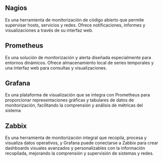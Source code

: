 
## Nagios
Es una herramienta de monitorización de código abierto que permite supervisar hosts, servicios y redes. Ofrece notificaciones, informes y visualizaciones a través de su interfaz web. 

## Prometheus
Es una solución de monitorización y alerta diseñada especialmente para entornos dinámicos. Ofrece almacenamiento local de series temporales y una interfaz web para consultas y visualizaciones. 

## Grafana
Es una plataforma de visualización que se integra con Prometheus para proporcionar representaciones gráficas y tabulares de datos de monitorización, facilitando la comprensión y análisis de métricas del sistema
## Zabbix
Es una herramienta de monitorización integral que recopila, procesa y visualiza datos operativos, y Grafana puede conectarse a Zabbix para crear dashboards visuales avanzados y personalizables con la información recopilada, mejorando la comprensión y supervisión de sistemas y redes.
